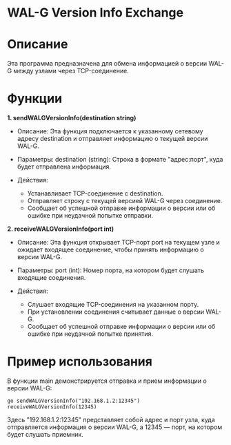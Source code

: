 
# WAL-G Version Info Exchange

# Описание
Эта программа предназначена для обмена информацией о версии WAL-G между узлами через TCP-соединение.

# Функции
 **1. sendWALGVersionInfo(destination string)** 

- Описание: Эта функция подключается к указанному сетевому адресу destination и отправляет информацию о текущей версии WAL-G.

* Параметры:
destination (string): Строка в формате "адрес:порт", куда будет отправлена информация.

* Действия:
  * Устанавливает TCP-соединение с destination.
  * Отправляет строку с текущей версией WAL-G через соединение.
  * Сообщает об успешной отправке информации о версии или об ошибке при неудачной попытке отправки.

**2. receiveWALGVersionInfo(port int)**

* Описание: Эта функция открывает TCP-порт port на текущем узле и ожидает входящее соединение, чтобы принять информацию о версии WAL-G.

* Параметры:
port (int): Номер порта, на котором будет слушать входящие соединения.

* Действия:
  * Слушает входящие TCP-соединения на указанном порту.
  * При установлении соединения считывает данные о версии WAL-G.
  * Сообщает об успешной отправке информации о версии или об ошибке при неудачной попытке принятия.

# Пример использования
В функции main демонстрируется отправка и прием информации о версии WAL-G:

```
go sendWALGVersionInfo("192.168.1.2:12345")
receiveWALGVersionInfo(12345)
```
Здесь "192.168.1.2:12345" представляет собой адрес и порт узла, куда отправляется информация о версии WAL-G, а 12345 — порт, на котором будет слушать приемник.
